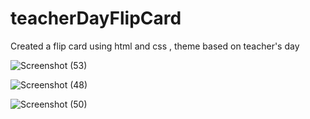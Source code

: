 # teacherDayFlipCard
Created a flip card using html and css , theme based on teacher's day

![Screenshot (53)](https://github.com/user-attachments/assets/e1ba6deb-58db-4e4f-9b0e-aefdc33b4734)

![Screenshot (48)](https://github.com/user-attachments/assets/b0c82324-1df2-450d-b718-5b47c6f96f1f)

![Screenshot (50)](https://github.com/user-attachments/assets/9f8af95f-36ae-4f9c-aede-99e769bf9a24)

